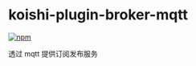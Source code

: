 # koishi-plugin-broker-mqtt

[![npm](https://img.shields.io/npm/v/koishi-plugin-broker-mqtt?style=flat-square)](https://www.npmjs.com/package/koishi-plugin-broker-mqtt)

透过 mqtt 提供订阅发布服务
